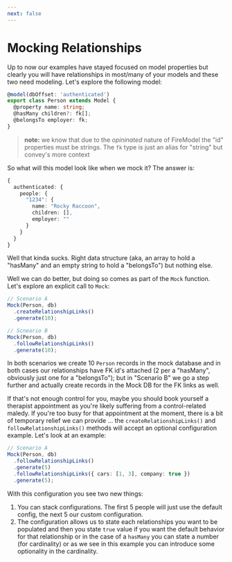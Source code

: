 ```yaml
---
next: false 
---
```


# Mocking Relationships

Up to now our examples have stayed focused on model properties but clearly you will have relationships in most/many of your models and these two need modeling. Let's explore the following model:

```typescript
@model(dbOffset: 'authenticated')
export class Person extends Model {
  @property name: string;
  @hasMany children?: fk[];
  @belongsTo employer: fk;
}
```

> **note:** we know that due to the _opininated_ nature of FireModel the "id" properties must be strings. The `fk` type is just an alias for "string" but convey's more context

So what will this model look like when we mock it? The answer is:

```typescript
{
  authenticated: {
    people: {
      "1234": {
        name: "Rocky Raccoon",
        children: [],
        employer: ""
      }
    }
  }
}
```

Well that kinda sucks. Right data structure (aka, an array to hold a "hasMany" and an empty string to hold a "belongsTo") but nothing else.

Well we can do better, but doing so comes as part of the `Mock` function. Let's explore an explicit call to `Mock`:

```typescript
// Scenario A
Mock(Person, db)
  .createRelationshipLinks()
  .generate(10);

// Scneario B
Mock(Person, db)
  .followRelationshipLinks()
  .generate(10);
```

In both scenarios we create 10 `Person` records in the mock database and in both cases our relationships have FK id's attached (2 per a "hasMany", obviously just one for a "belongsTo"); but in "Scenario B" we go a step further and actually create records in the Mock DB for the FK links as well. 

If that's not enough control for you, maybe you should book yourself a therapist appointment as you're likely suffering from a control-related maledy. If you're too busy for that appointment at the moment, there is a bit of temporary relief we can provide ... the `createRelationshipLinks()` and `followRelationshipLinks()` methods will accept an optional configuration example. Let's look at an example:

```typescript
// Scenario A
Mock(Person, db)
  .followRelationshipLinks()
  .generate(5)
  .followRelationshipLinks({ cars: [1, 3], company: true })
  .generate(5);
```

With this configuration you see two new things:

1. You can stack configurations. The first 5 people will just use the default config, the next 5 our custom configuration.
2. The configuration allows us to state each relationships you want to be populated and then you state `true` value if you want the default behavior for that relationship or in the case of a `hasMany` you can state a number (for cardinality) or as we see in this example you can introduce some optionality in the cardinality.
